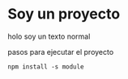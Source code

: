 # Soy un proyecto

holo soy un texto normal

pasos para ejecutar el proyecto

```
npm install -s module
```
